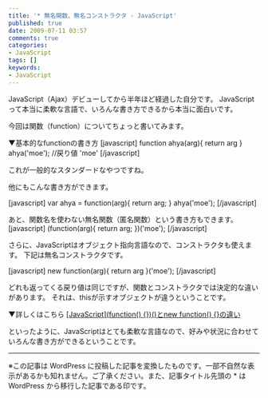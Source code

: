 ```yaml
---
title: '* 無名関数、無名コンストラクタ - JavaScript'
published: true
date: 2009-07-11 03:57
comments: true
categories:
- JavaScript
tags: []
keywords:
- JavaScript
---
```

JavaScript（Ajax）デビューしてから半年ほど経過した自分です。
JavaScriptって本当に柔軟な言語で、いろんな書き方できるから本当に面白いです。

今回は関数（function）についてちょっと書いてみます。

▼基本的なfunctionの書き方
[javascript]
function ahya(arg){
	return arg
}
ahya('moe');	//戻り値 'moe'
[/javascript]


これが一般的なスタンダードなやつですね。

他にもこんな書き方ができます。

[javascript]
var ahya = function(arg){
	return arg;
}
ahya('moe');
[/javascript]


あと、関数名を使わない無名関数（匿名関数）という書き方もできます。
[javascript]
(function(arg){
	return arg;
})('moe');
[/javascript]


さらに、JavaScriptはオブジェクト指向言語なので、コンストラクタも使えます。
下記は無名コンストラクタです。

[javascript]
new function(arg){
	return arg
}('moe');
[/javascript]


どれも返ってくる戻り値は同じですが、関数とコンストラクタでは決定的な違いがあります。
それは、thisが示すオブジェクトが違うということです。

▼詳しくはこちら
[[JavaScript](function() {})()とnew function() {}の違い](http://liosk.blog103.fc2.com/blog-entry-32.html "[JavaScript](function() {})()とnew function() {}の違い")

といったように、JavaScriptはとても柔軟な言語なので、好みや状況に合わせていろんな書き方ができるということです。

---
※この記事は WordPress に投稿した記事を変換したものです。一部不自然な表示があるかも知れません。ご了承ください。また、記事タイトル先頭の * は WordPress から移行した記事である印です。
